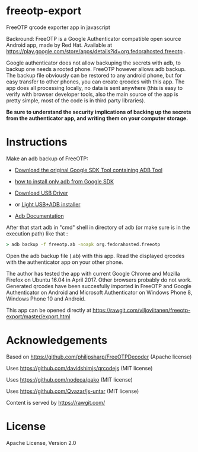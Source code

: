 # freeotp-export

FreeOTP qrcode exporter app in javascript

Backround: FreeOTP is a Google Authenticator compatible open source Android app, made by Red Hat. Available at https://play.google.com/store/apps/details?id=org.fedorahosted.freeotp .

Google authenticator does not allow backuping the secrets with adb, to backup one needs a rooted phone. FreeOTP however allows adb backup. The backup file obviously can be restored to any android phone, but for easy transfer to other phones, you can create qrcodes with this app. The app does all processing locally, no data is sent anywhere (this is easy to verify with browser developer tools, also the main source of the app is pretty simple, most of the code is in third party libraries).

__Be sure to understand the security implications of backing up the secrets from the authenticator app, and writing them on your computer storage.__

# Instructions

Make an adb backup of FreeOTP: 

- [Download the original Google SDK Tool containing ADB Tool](http://developer.android.com/sdk/index.html#downloads)
- [how to install only adb from Google SDK](http://www.howtogeek.com/125769/how-to-install-and-use-abd-the-android-debug-bridge-utility/)
- [Download USB Driver](http://developer.android.com/sdk/win-usb.html)
- or [Light USB+ADB installer](http://adbshell.com/downloads)

- [Adb Documentation](http://developer.android.com/tools/help/adb.html)

After that start adb in "cmd" shell in directory of adb (or make sure is in the execution path) like that :
```cmd
> adb backup -f freeotp.ab -noapk org.fedorahosted.freeotp
```

Open the adb backup file (.ab) with this app. Read the displayed qrcodes with the authenticator app on your other phone.

The author has tested the app with current Google Chrome and Mozilla Firefox on Ubuntu 16.04 in April 2017. Other browsers probably do not work. Generated qrcodes have been succesfully imported in FreeOTP and Google Authenticator on Android and Microsoft Authenticator on Windows Phone 8, Windows Phone 10 and Android.

This app can be opened directly at https://rawgit.com/viljoviitanen/freeotp-export/master/export.html 

# Acknowledgements

Based on https://github.com/philipsharp/FreeOTPDecoder (Apache license)

Uses https://github.com/davidshimjs/qrcodejs (MIT license)

Uses https://github.com/nodeca/pako (MIT license)

Uses https://github.com/Qvazar/js-untar (MIT license)

Content is served by https://rawgit.com/

# License

Apache License, Version 2.0
